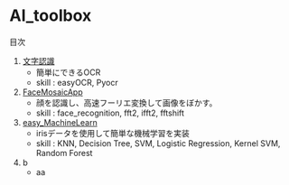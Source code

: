 # AI_toolbox

目次

1. [文字認識](./文字認識(OCR)/)
   - 簡単にできるOCR
   - skill : easyOCR, Pyocr
2. [FaceMosaicApp](./FaceMosaicApp)
   - 顔を認識し、高速フーリエ変換して画像をぼかす。
   - skill : face_recognition, fft2, ifft2, fftshift
3. [easy_MachineLearn](./easy_MachineLearning/)
   - irisデータを使用して簡単な機械学習を実装
   - skill : KNN, Decision Tree, SVM, Logistic Regression, Kernel SVM, Random Forest
4. b
   - aa
